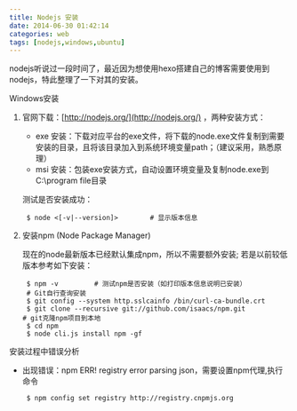 ```yaml
---
title: Nodejs 安装
date: 2014-06-30 01:42:14
categories: web 
tags: [nodejs,windows,ubuntu]
---
```


nodejs听说过一段时间了，最近因为想使用hexo搭建自己的博客需要使用到nodejs，特此整理了一下对其的安装。

Windows安装

1. 官网下载：[http://nodejs.org/](http://nodejs.org/) ，两种安装方式：
	-   exe 安装：下载对应平台的exe文件，将下载的node.exe文件复制到需要安装的目录，且将该目录加入到系统环境变量path；（建议采用，熟悉原理）
	-   msi 安装：包装exe安装方式，自动设置环境变量及复制node.exe到C:\program file目录
	
	测试是否安装成功：
		
		$ node <[-v|--version]>        # 显示版本信息
	
2. 安装npm (Node Package Manager)
	
	现在的node最新版本已经默认集成npm，所以不需要额外安装; 若是以前较低版本参考如下安装：
	
		$ npm -v         # 测试npm是否安装（如打印版本信息说明已安装）
		# Git自行查询安装
		$ git config --system http.sslcainfo /bin/curl-ca-bundle.crt
		$ git clone --recursive git://github.com/isaacs/npm.git                   # git克隆npm项目到本地
		$ cd npm
		$ node cli.js install npm -gf
 
安装过程中错误分析

-  出现错误：npm ERR! registry error parsing json，需要设置npm代理,执行命令

		$ npm config set registry http://registry.cnpmjs.org
